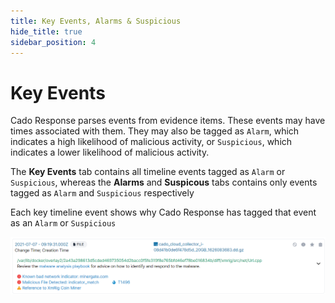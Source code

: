 ```yaml
---
title: Key Events, Alarms & Suspicious
hide_title: true
sidebar_position: 4
---
```


# Key Events
Cado Response parses events from evidence items. These events may have times associated with them. They may also be tagged as `Alarm`, which indicates a high likelihood of malicious activity, or `Suspicious`, which indicates a lower likelihood of malicious activity.

The **Key Events** tab contains all timeline events tagged as `Alarm` or `Suspicious`, whereas the **Alarms** and **Suspicous** tabs contains only events tagged as `Alarm` and `Suspicious` respectively

Each key timeline event shows why Cado Response has tagged that event as an `Alarm` or `Suspicious`

![Key Event](/img/key-event.png)